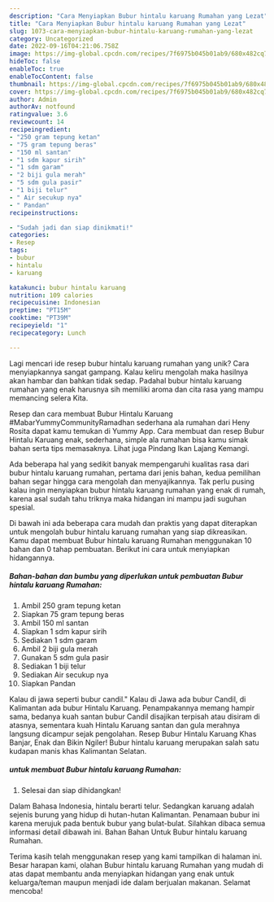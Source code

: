 ```yaml
---
description: "Cara Menyiapkan Bubur hintalu karuang Rumahan yang Lezat"
title: "Cara Menyiapkan Bubur hintalu karuang Rumahan yang Lezat"
slug: 1073-cara-menyiapkan-bubur-hintalu-karuang-rumahan-yang-lezat
category: Uncategorized
date: 2022-09-16T04:21:06.758Z
image: https://img-global.cpcdn.com/recipes/7f6975b045b01ab9/680x482cq70/bubur-hintalu-karuang-rumahan-foto-resep-utama.jpg
hideToc: false
enableToc: true
enableTocContent: false
thumbnail: https://img-global.cpcdn.com/recipes/7f6975b045b01ab9/680x482cq70/bubur-hintalu-karuang-rumahan-foto-resep-utama.jpg
cover: https://img-global.cpcdn.com/recipes/7f6975b045b01ab9/680x482cq70/bubur-hintalu-karuang-rumahan-foto-resep-utama.jpg
author: Admin
authorAv: notfound
ratingvalue: 3.6
reviewcount: 14
recipeingredient:
- "250 gram tepung ketan"
- "75 gram tepung beras"
- "150 ml santan"
- "1 sdm kapur sirih"
- "1 sdm garam"
- "2 biji gula merah"
- "5 sdm gula pasir"
- "1 biji telur"
- " Air secukup nya"
- " Pandan"
recipeinstructions:

- "Sudah jadi dan siap dinikmati!"
categories:
- Resep
tags:
- bubur
- hintalu
- karuang

katakunci: bubur hintalu karuang 
nutrition: 109 calories
recipecuisine: Indonesian
preptime: "PT15M"
cooktime: "PT39M"
recipeyield: "1"
recipecategory: Lunch

---
```





Lagi mencari ide resep bubur hintalu karuang rumahan yang unik? Cara menyiapkannya sangat gampang. Kalau keliru mengolah maka hasilnya akan hambar dan bahkan tidak sedap. Padahal bubur hintalu karuang rumahan yang enak harusnya sih memiliki aroma dan cita rasa yang mampu memancing selera Kita.





Resep dan cara membuat Bubur Hintalu Karuang #MabarYummyCommunityRamadhan sederhana ala rumahan dari Heny Rosita dapat kamu temukan di Yummy App. Cara membuat dan resep Bubur Hintalu Karuang enak, sederhana, simple ala rumahan bisa kamu simak bahan serta tips memasaknya. Lihat juga Pindang Ikan Lajang Kemangi.

Ada beberapa hal yang sedikit banyak mempengaruhi kualitas rasa dari bubur hintalu karuang rumahan, pertama dari jenis bahan, kedua pemilihan bahan segar hingga cara mengolah dan menyajikannya. Tak perlu pusing kalau ingin menyiapkan bubur hintalu karuang rumahan yang enak di rumah, karena asal sudah tahu triknya maka hidangan ini mampu jadi suguhan spesial.






Di bawah ini ada beberapa cara mudah dan praktis yang dapat diterapkan untuk mengolah bubur hintalu karuang rumahan yang siap dikreasikan. Kamu dapat membuat Bubur hintalu karuang Rumahan menggunakan 10 bahan dan 0 tahap pembuatan. Berikut ini cara untuk menyiapkan hidangannya.

<!--inarticleads1-->

##### Bahan-bahan dan bumbu yang diperlukan untuk pembuatan Bubur hintalu karuang Rumahan:

1. Ambil 250 gram tepung ketan
1. Siapkan 75 gram tepung beras
1. Ambil 150 ml santan
1. Siapkan 1 sdm kapur sirih
1. Sediakan 1 sdm garam
1. Ambil 2 biji gula merah
1. Gunakan 5 sdm gula pasir
1. Sediakan 1 biji telur
1. Sediakan  Air secukup nya
1. Siapkan  Pandan


Kalau di jawa seperti bubur candil.&#34; Kalau di Jawa ada bubur Candil, di Kalimantan ada bubur Hintalu Karuang. Penampakannya memang hampir sama, bedanya kuah santan bubur Candil disajikan terpisah atau disiram di atasnya, sementara kuah Hintalu Karuang santan dan gula merahnya langsung dicampur sejak pengolahan. Resep Bubur Hintalu Karuang Khas Banjar, Enak dan Bikin Ngiler! Bubur hintalu karuang merupakan salah satu kudapan manis khas Kalimantan Selatan. 

<!--inarticleads2-->

#####  untuk membuat Bubur hintalu karuang Rumahan:


1. Selesai dan siap dihidangkan!

Dalam Bahasa Indonesia, hintalu berarti telur. Sedangkan karuang adalah sejenis burung yang hidup di hutan-hutan Kalimantan. Penamaan bubur ini karena merujuk pada bentuk bubur yang bulat-bulat. Silahkan dibaca semua informasi detail dibawah ini. Bahan Bahan Untuk Bubur hintalu karuang Rumahan. 

Terima kasih telah menggunakan resep yang kami tampilkan di halaman ini. Besar harapan kami, olahan Bubur hintalu karuang Rumahan yang mudah di atas dapat membantu anda menyiapkan hidangan yang enak untuk keluarga/teman maupun menjadi ide dalam berjualan makanan. Selamat mencoba!

